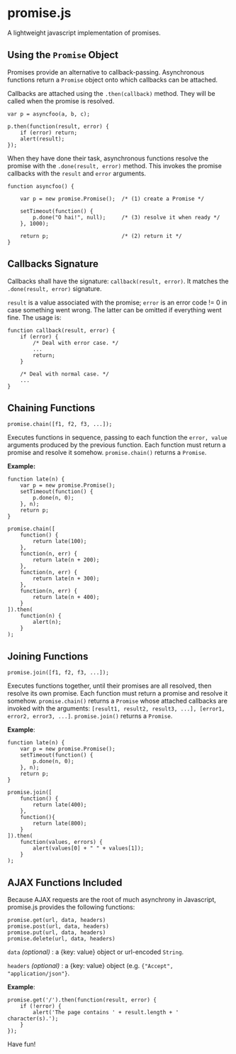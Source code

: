 # promise.js

A lightweight javascript implementation of promises.

## Using the `Promise` Object

Promises provide an alternative to callback-passing. Asynchronous functions return a `Promise` object onto which callbacks can be attached.

Callbacks are attached using the `.then(callback)` method. They will be called when the promise is resolved.

    var p = asyncfoo(a, b, c);

    p.then(function(result, error) {
        if (error) return;
        alert(result);
    });

When they have done their task, asynchronous functions resolve the promise with the `.done(result, error)` method. This invokes the promise callbacks with the `result` and `error` arguments.

    function asyncfoo() {

        var p = new promise.Promise();  /* (1) create a Promise */

        setTimeout(function() {
            p.done("O hai!", null);     /* (3) resolve it when ready */
        }, 1000);

        return p;                       /* (2) return it */
    }

## Callbacks Signature

Callbacks shall have the signature: `callback(result, error)`. It matches the `.done(result, error)` signature.

`result` is a value associated with the promise; `error` is an error code != 0 in case something went wrong. The latter can be omitted if everything went fine. The usage is:

    function callback(result, error) {
        if (error) {
            /* Deal with error case. */
            ...
            return;
        }
       
        /* Deal with normal case. */
        ...
    }
  

## Chaining Functions

    promise.chain([f1, f2, f3, ...]);

Executes functions in sequence, passing to each function the `error, value` arguments produced by the previous function. Each function must return a promise and resolve it somehow. `promise.chain()` returns a `Promise`.

**Example:**

    function late(n) {
        var p = new promise.Promise();
        setTimeout(function() {
            p.done(n, 0);
        }, n);
        return p;
    }

    promise.chain([
        function() {
            return late(100);
        },
        function(n, err) {
            return late(n + 200);
        },
        function(n, err) {
            return late(n + 300);
        },
        function(n, err) {
            return late(n + 400);
        }
    ]).then(
        function(n) {
            alert(n);
        }
    );


## Joining Functions

    promise.join([f1, f2, f3, ...]);

Executes functions together, until their promises are all resolved, then resolve its own promise. Each function must return a promise and resolve it somehow. `promise.chain()` returns a `Promise` whose attached callbacks are invoked with the arguments: `[result1, result2, result3, ...], [error1, error2, error3, ...]`. `promise.join()` returns a `Promise`.

**Example**:

    function late(n) {
        var p = new promise.Promise();
        setTimeout(function() {
            p.done(n, 0);
        }, n);
        return p;
    }

    promise.join([
        function() {
            return late(400);
        },
        function(){
            return late(800);
        }
    ]).then(
        function(values, errors) {
            alert(values[0] + " " + values[1]);
        }
    );


## AJAX Functions Included

Because AJAX requests are the root of much asynchrony in Javascript, promise.js provides the following functions:

    promise.get(url, data, headers)
    promise.post(url, data, headers)
    promise.put(url, data, headers)
    promise.delete(url, data, headers)

`data` *(optional)* : a {key: value} object or url-encoded `String`.

`headers` *(optional)* :  a {key: value} object (e.g. `{"Accept", "application/json"}`.

**Example**:

    promise.get('/').then(function(result, error) {
        if (!error) {
            alert('The page contains ' + result.length + ' character(s).');
        }
    });


Have fun!
